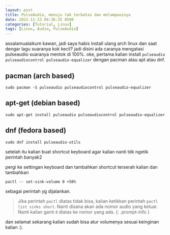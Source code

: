 ```yaml
---
layout: post
title: PulseAudio, menuju tak terbatas dan melampauinya
date: 2022-11-23 04:36:25 0500
categories: [Tutorial, Linux]
tags: [Linux, Audio, PulseAudio]
---
```


assalamualaikum kawan, jadi saya habis install ulang arch linux dan saat dengar lagu suaranya kok kecil?
jadi disini ada caranya mengatasi pulseaudio suaranya mentok di 100%.
oke, pertama kalian install 
`pulseaudio pulseaudiocontrol pulseaudio-equalizer`
dengan pacman atau apt atau dnf.
## pacman  (arch based)
```terminal
sudo pacman -S pulseaudio pulseaudiocontrol pulseaudio-equalizer
```
## apt-get  (debian based)
```terminal
sudo apt-get install pulseaudio pulseaudiocontrol pulseaudio-equalizer
```
## dnf  (fedora based)
```terminal
sudo dnf install pulseaudio-utils
```
setelah itu kalian buat shortcut keyboard agar kalian nanti tdk ngetik perintah banyak2

pergi ke settingan keyboard dan tambahkan shortcut terserah kalian dan 
tambahkan
```
pactl -- set-sink-volume 0 +50%
```
sebagai perintah yg dijalankan.

> Jika perintah `pactl` diatas tidak bisa, kalian ketikkan perintah `pactl list sinks short`. Nanti disana akan ada nomor audio yang keluar. Nanti kalian ganti `0` diatas ke nomor yang ada.
{: .prompt-info }

dan selamat sekarang kalian sudah bisa atur volumenya sesuai keinginan kalian :).
